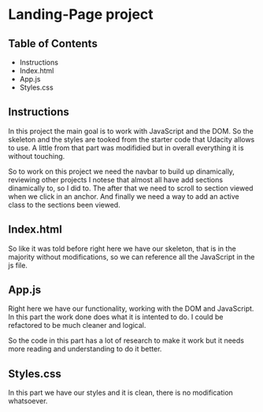 # Landing-Page project

## Table of Contents

- Instructions
- Index.html
- App.js
- Styles.css

## Instructions

In this project the main goal is to work with JavaScript and the DOM. So the skeleton and the styles are tooked from the starter code that Udacity allows to use. A little from that part was modifidied but in overall everything it is without touching.

So to work on this project we need the navbar to build up dinamically, reviewing other projects I notese that almost all have add sections dinamically to, so I did to. The after that we need to scroll to section viewed when we click in an anchor. And finally we need a way to add an active class to the sections been viewed.

## Index.html

So like it was told before right here we have our skeleton, that is in the majority without modifications, so we can reference all the JavaScript in the js file. 

## App.js

Right here we have our functionality, working with the DOM and JavaScript. In this part the work done does what it is intented to do. I could be refactored to be much cleaner and logical. 

So the code in this part has a lot of research to make it work but it needs more reading and understanding to do it better.

## Styles.css

In this part we have our styles and it is clean, there is no modification whatsoever.
